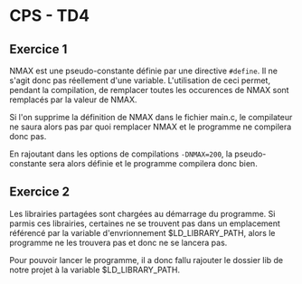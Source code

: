 CPS - TD4
=========

Exercice 1
----------

NMAX est une pseudo-constante définie par une directive ``#define``. Il ne s'agit donc pas réellement d'une variable.
L'utilisation de ceci permet, pendant la compilation, de remplacer toutes les occurences de NMAX sont remplacés par la
valeur de NMAX.

Si l'on supprime la définition de NMAX dans le fichier main.c, le compilateur ne saura alors pas par quoi remplacer
NMAX et le programme ne compilera donc pas.

En rajoutant dans les options de compilations ``-DNMAX=200``, la pseudo-constante sera alors définie et le programme
compilera donc bien.

Exercice 2
----------

Les librairies partagées sont chargées au démarrage du programme. Si parmis ces librairies, certaines ne se trouvent pas
dans un emplacement référencé par la variable d'envrionnement $LD_LIBRARY_PATH, alors le programme ne les trouvera pas
et donc ne se lancera pas.

Pour pouvoir lancer le programme, il a donc fallu rajouter le dossier lib de notre projet à la variable
$LD_LIBRARY_PATH.
